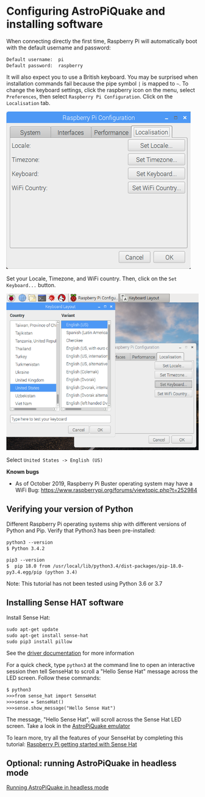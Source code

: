 # Configuring AstroPiQuake and installing software

When connecting directly the first time, Raspberry Pi will automatically boot with the default username and password:

```
Default username:  pi
Default password:  raspberry
```

It will also expect you to use a British keyboard.  You may be surprised when installation commands fail because the pipe symbol ```|``` is mapped to ```~```.  To change the keyboard settings, click the raspberry icon on the menu, select ```Preferences```, then select ```Raspberry Pi Configuration```.  Click on the ```Localisation``` tab.  

![RasPi configuration window as described in text](images/Localisation.png)

Set your Locale, Timezone, and WiFi country.  Then, click on the ```Set Keyboard...``` button.  

![Window for setting localisation as described in text](images/localisation2.png)

Select ```United States -> English (US)``` 

<b>Known bugs</b>
- As of October 2019, Raspberry Pi Buster operating system may have a WiFi Bug:  https://www.raspberrypi.org/forums/viewtopic.php?t=252984


## Verifying your version of Python

Different Raspberry Pi operating systems ship with different versions of Python and Pip.  Verify that Python3 has been pre-installed:

```
python3 --version
$ Python 3.4.2
```

```
pip3 --version
$  pip 18.0 from /usr/local/lib/python3.4/dist-packages/pip-18.0-py3.4.egg/pip (python 3.4)
```

Note:  This tutorial has not been tested using Python 3.6 or 3.7

## Installing Sense HAT software

Install Sense Hat:

```
sudo apt-get update
sudo apt-get install sense-hat
sudo pip3 install pillow
```
See the [driver documentation](https://pythonhosted.org/sense-hat/) for more information

For a quick check, type ```python3``` at the command line to open an interactive session then tell SenseHat to scroll a "Hello Sense Hat" message across the LED screen.  Follow these commands:

```
$ python3
>>>from sense_hat import SenseHat
>>>sense = SenseHat()
>>>sense.show_message("Hello Sense Hat")
```

The message, "Hello Sense Hat", will scroll across the Sense Hat LED screen.  Take a look in the <a href="https://trinket.io/library/trinkets/d7505fb8f2">AstroPiQuake emulator</a>

To learn more, try all the features of your SenseHat by completing this tutorial:  [Raspberry Pi getting started with Sense Hat](https://projects.raspberrypi.org/en/projects/getting-started-with-the-sense-hat)

## Optional:  running AstroPiQuake in headless mode

[Running AstroPiQuake in headless mode](Headless.md)

